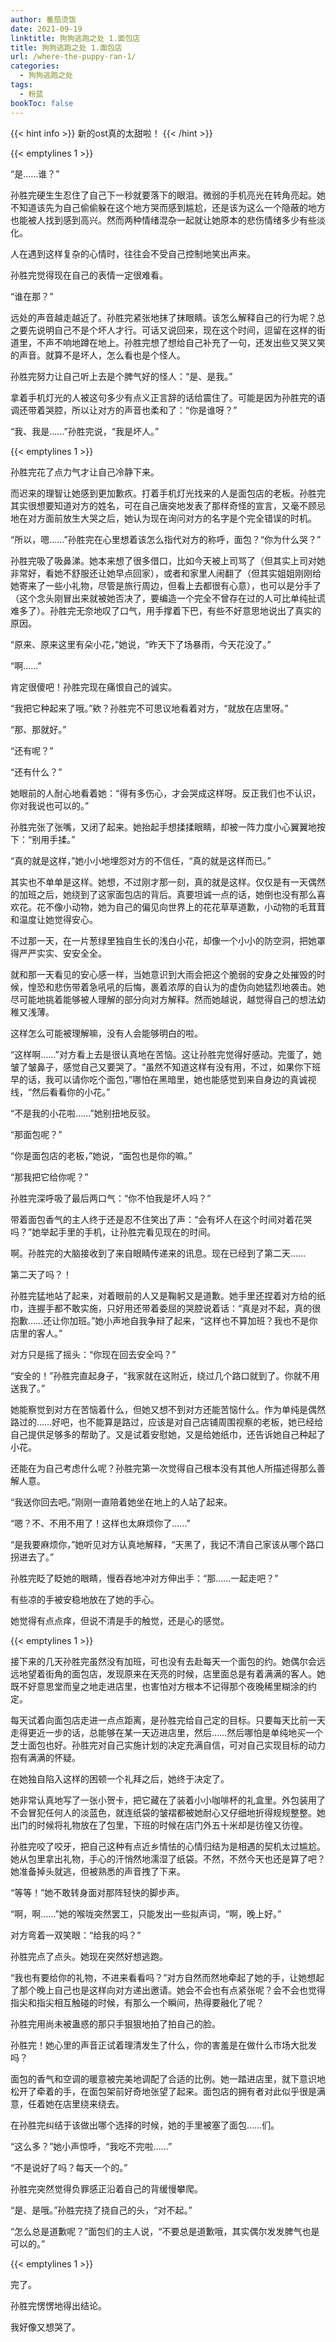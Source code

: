 ```yaml
---
author: 番茄烫饭
date: 2021-09-19
linktitle: 狗狗逃跑之处 1.面包店
title: 狗狗逃跑之处 1.面包店
url: /where-the-puppy-ran-1/
categories:
  - 狗狗逃跑之处
tags:
  - 粉蓝
bookToc: false
---
```


{{< hint info >}}
新的ost真的太甜啦！
{{< /hint >}}

<!--more-->

{{< emptylines 1 >}}

“是……谁？”

孙胜完硬生生忍住了自己下一秒就要落下的眼泪。微弱的手机亮光在转角亮起。她不知道该先为自己偷偷躲在这个地方哭而感到尴尬，还是该为这么一个隐蔽的地方也能被人找到感到高兴。然而两种情绪混杂一起就让她原本的悲伤情绪多少有些淡化。

人在遇到这样复杂的心情时，往往会不受自己控制地笑出声来。

孙胜完觉得现在自己的表情一定很难看。

“谁在那？”

远处的声音越走越近了。孙胜完紧张地抹了抹眼睛。该怎么解释自己的行为呢？总之要先说明自己不是个坏人才行。可话又说回来，现在这个时间，逗留在这样的街道里，不声不响地蹲在地上。孙胜完想了想给自己补充了一句，还发出些又哭又笑的声音。就算不是坏人，怎么看也是个怪人。

孙胜完努力让自己听上去是个脾气好的怪人：“是、是我。”

拿着手机灯光的人被这句多少有点义正言辞的话给震住了。可能是因为孙胜完的语调还带着哭腔，所以让对方的声音也柔和了：“你是谁呀？”

“我、我是……”孙胜完说，“我是坏人。”

{{< emptylines 1 >}}

孙胜完花了点力气才让自己冷静下来。

而迟来的理智让她感到更加歉疚。打着手机灯光找来的人是面包店的老板。孙胜完其实很想要知道对方的姓名，可在自己唐突地发表了那样奇怪的宣言，又毫不顾忌地在对方面前放生大哭之后，她认为现在询问对方的名字是个完全错误的时机。

“所以，嗯……”孙胜完在心里想着该怎么指代对方的称呼，面包？“你为什么哭？”

孙胜完吸了吸鼻涕。她本来想了很多借口，比如今天被上司骂了（但其实上司对她非常好，看她不舒服还让她早点回家），或者和家里人闹翻了（但其实姐姐刚刚给她寄来了一些小礼物，尽管是旅行周边，但看上去都很有心意），也可以是分手了（这个念头刚冒出来就被她否决了，要编造一个完全不曾存在过的人可比单纯扯谎难多了）。孙胜完无奈地叹了口气，用手撑着下巴，有些不好意思地说出了真实的原因。

“原来、原来这里有朵小花，”她说，“昨天下了场暴雨，今天花没了。”

“啊……”

肯定很傻吧！孙胜完现在痛恨自己的诚实。

“我把它种起来了哦。”欸？孙胜完不可思议地看着对方，“就放在店里呀。”

“那、那就好。”

“还有呢？”

“还有什么？”

她眼前的人耐心地看着她：“得有多伤心，才会哭成这样呀。反正我们也不认识，你对我说也可以的。”

孙胜完张了张嘴，又闭了起来。她抬起手想揉揉眼睛，却被一阵力度小心翼翼地按下：“别用手揉。”

“真的就是这样，”她小小地埋怨对方的不信任，“真的就是这样而已。”

其实也不单单是这样。她想，不过刚才那一刻，真的就是这样。仅仅是有一天偶然的加班之后，她绕到了这家面包店的背后。真要坦诚一点的话，她倒也没有那么喜欢花。花不像小动物，她为自己的偏见向世界上的花花草草道歉，小动物的毛茸茸和温度让她觉得安心。

不过那一天，在一片葱绿里独自生长的浅白小花，却像一个小小的防空洞，把她罩得严严实实、安安全全。

就和那一天看见的安心感一样，当她意识到大雨会把这个脆弱的安身之处摧毁的时候，惶恐和悲伤带着急吼吼的后悔，裹着浓厚的自认为的虚伪向她猛烈地袭击。她尽可能地挑着能够被人理解的部分向对方解释。然而她越说，越觉得自己的想法幼稚又浅薄。

这样怎么可能被理解嘛，没有人会能够明白的啦。

“这样啊……”对方看上去是很认真地在苦恼。这让孙胜完觉得好感动。完蛋了，她皱了皱鼻子，感觉自己又要哭了。“虽然不知道这样有没有用，不过，如果你下班早的话，我可以请你吃个面包，”哪怕在黑暗里，她也能感觉到来自身边的真诚视线，“然后看看你的小花。”

“不是我的小花啦……”她别扭地反驳。

“那面包呢？”

“你是面包店的老板，”她说，“面包也是你的嘛。”

“那我把它给你呢？”

孙胜完深呼吸了最后两口气：“你不怕我是坏人吗？”

带着面包香气的主人终于还是忍不住笑出了声：“会有坏人在这个时间对着花哭吗？”她举起手里的手机，让孙胜完看见现在的时间。

啊。孙胜完的大脑接收到了来自眼睛传递来的讯息。现在已经到了第二天……

第二天了吗？！

孙胜完猛地站了起来，对着眼前的人又是鞠躬又是道歉。她手里还捏着对方给的纸巾，连握手都不敢实施，只好用还带着委屈的哭腔说着话：“真是对不起，真的很抱歉……还让你加班。”她小声地自我争辩了起来，“这样也不算加班？我也不是你店里的客人。”

对方只是摇了摇头：“你现在回去安全吗？”

“安全的！”孙胜完直起身子，“我家就在这附近，绕过几个路口就到了。你就不用送我了。”

她能察觉到对方在苦恼着什么，但她又想不到对方还能苦恼什么。作为单纯是偶然路过的……好吧，也不能算是路过，应该是对自己店铺周围视察的老板，她已经给自己提供足够多的帮助了。又是试着安慰她，又是给她纸巾，还告诉她自己种起了小花。

还能在为自己考虑什么呢？孙胜完第一次觉得自己根本没有其他人所描述得那么善解人意。

“我送你回去吧。”刚刚一直陪着她坐在地上的人站了起来。

“嗯？不、不用不用了！这样也太麻烦你了……”

“是我要麻烦你，”她听见对方认真地解释，“天黑了，我记不清自己家该从哪个路口拐进去了。”

孙胜完眨了眨她的眼睛，慢吞吞地冲对方伸出手：“那……一起走吧？”

有些凉的手被安稳地放在了她的手心。

她觉得有点点痒，但说不清是手的触觉，还是心的感觉。

{{< emptylines 1 >}}

接下来的几天孙胜完虽然没有加班，可也没有去赴每天一个面包的约。她偶尔会远远地望着街角的面包店，发现原来在天亮的时候，店里面总是有着满满的客人。她既不好意思堂而皇之地走进店里，也害怕对方根本不记得那个夜晚稀里糊涂的约定。

每天试着向面包店走进一点点距离，是孙胜完给自己定的目标。只要每天比前一天走得更近一步的话，总能够在某一天迈进店里，然后……然后哪怕是单纯地买一个芝士面包也好。孙胜完对自己实施计划的决定充满自信，可对自己实现目标的动力抱有满满的怀疑。

在她独自陷入这样的困顿一个礼拜之后，她终于决定了。

她非常认真地写了一张小贺卡，把它藏在了装着小小咖啡杯的礼盒里。外包装用了不会冒犯任何人的淡蓝色，就连纸袋的皱褶都被她耐心又仔细地折得规规整整。她出门的时候将礼物放在了包里，下班的时候在店门外五十米却是彷徨又彷徨。

孙胜完咬了咬牙，把自己这种有点近乡情怯的心情归结为是相遇的契机太过尴尬。她从包里拿出礼物，手心的汗悄然地濡湿了纸袋。不然，不然今天也还是算了吧？她准备掉头就逃，但被熟悉的声音拽了下来。

“等等！”她不敢转身面对那阵轻快的脚步声。

“啊，啊……”她的喉咙突然罢工，只能发出一些拟声词，“啊，晚上好。”

对方弯着一双笑眼：“给我的吗？”

孙胜完点了点头。她现在突然好想逃跑。

“我也有要给你的礼物，不进来看看吗？”对方自然而然地牵起了她的手，让她想起了那个晚上自己也是这样向对方递出邀请。她会不会也有点紧张呢？会不会也觉得指尖和指尖相互触碰的时候，有那么一个瞬间，热得要融化了呢？

孙胜完用尚未被蛊惑的那只手狠狠地拍了拍自己的脸。

孙胜完！她心里的声音正试着理清发生了什么，你的害羞是在做什么市场大批发吗？

面包的香气和空调的暖意被完美地调配了合适的比例。她一踏进店里，就下意识地松开了牵着的手，在面包架前好奇地张望了起来。面包店的拥有者对此似乎很是满意，任着她在店里绕来绕去。

在孙胜完纠结于该做出哪个选择的时候，她的手里被塞了面包……们。

“这么多？”她小声惊呼，“我吃不完啦……”

“不是说好了吗？每天一个的。”

孙胜完突然觉得负罪感正沿着自己的背缓慢攀爬。

“是、是哦。”孙胜完挠了挠自己的头，“对不起。”

“怎么总是道歉呢？”面包们的主人说，“不要总是道歉哦，其实偶尔发发脾气也是可以的。”

{{< emptylines 1 >}}

完了。

孙胜完愣愣地得出结论。

我好像又想哭了。
